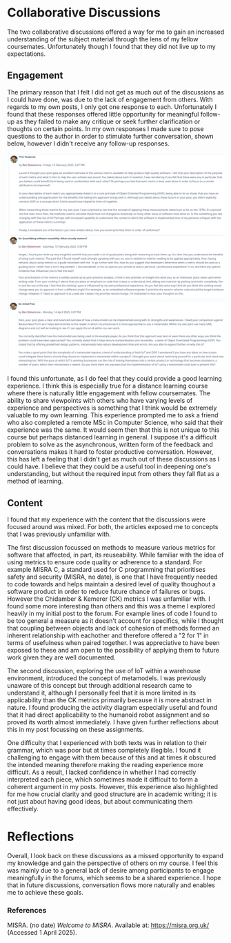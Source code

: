 # Collaborative Discussions
The two collaborative discussions offered a way for me to gain an increased understanding of the subject material through the lens of my fellow coursemates. Unfortunately though I found that they did not live up to my expectations.

## Engagement
The primary reason that I felt I did not get as much out of the discussions as I could have done, was due to the lack of engagement from others. With regards to my own posts, I only got one response to each. Unfortunately I found that these responses offered little opportunity for meaningful follow-up as they failed to make any critique or seek further clarification or thoughts on certain points. In my own responses I made sure to pose questions to the author in order to stimulate further conversation, shown below, however I didn't receive any follow-up responses.

![Photo](./media/response1.png)
![Photo](./media/response2.png)
![Photo](./media/response3.png)

I found this unfortunate, as I do feel that they could provide a good learning experience. I think this is especially true for a distance learning course where there is naturally little engagement with fellow coursemates. The ability to share viewpoints with others who have varying levels of experience and perspectives is something that I think would be extremely valuable to my own learning. This experience prompted me to ask a friend who also completed a remote MSc in Computer Science, who said that their experience was the same. It would seem then that this is not unique to this course but perhaps distanced learning in general. I suppose it's a difficult problem to solve as the asynchronous, written form of the feedback and conversations makes it hard to foster productive conversation. However, this has left a feeling that I didn't get as much out of these discussions as I could have. I believe that they could be a useful tool in deepening one's understanding, but without the required input from others they fall flat as a method of learning.

## Content
I found that my experience with the content that the discussions were focused around was mixed. For both, the articles exposed me to concepts that I was previously unfamiliar with.

The first discussion focussed on methods to measure various metrics for software that affected, in part, its reuseability. While familiar with the idea of using metrics to ensure code quality or adherence to a standard. For example MISRA C, a standard used for C programming that prioritises safety and security (MISRA, no date), is one that I have frequently needed to code towards and helps maintain a desired level of quality thoughout a software product in order to reduce future chance of failures or bugs. However the Chidamber & Kemerer (CK) metrics I was unfamiliar with. I found some more interesting than others and this was a theme I explored heavily in my initial post to the forum. For example lines of code I found to be too general a measure as it doesn't account for specifics, while I thought that coupling between objects and lack of cohesion of methods formed an inherent relationship with eachother and therefore offered a "2 for 1" in terms of usefulness when paired together. I was appreciative to have been exposed to these and am open to the possibility of applying them to future work given they are well documented.

The second discussion, exploring the use of IoT within a warehouse environment, introduced the concept of metamodels. I was previously unaware of this concept but through additional research came to understand it, although I personally feel that it is more limited in its applicability than the CK metrics primarily because it is more abstract in nature. I found producing the activity diagram especially useful and found that it had direct applicability to the humanoid robot assignment and so proved its worth almost immediately. I have given further reflections about this in my post focussing on these assignments.

One difficulty that I experienced with both texts was in relation to their grammar, which was poor but at times completely illegible. I found it challenging to engage with them because of this and at times it obscured the intended meaning therefore making the reading experience more difficult. As a result, I lacked confidence in whether I had correctly interpreted each piece, which sometimes made it difficult to form a coherent argument in my posts. However, this experience also highlighted for me how crucial clarity and good structure are in academic writing; it is not just about having good ideas, but about communicating them effectively.

# Reflections
Overall, I look back on these discussions as a missed opportunity to expand my knowledge and gain the perspective of others on my course. I feel this was mainly due to a general lack of desire among participants to engage meaningfully in the forums, which seems to be a shared experience. I hope that in future discussions, conversation flows more naturally and enables me to achieve these goals.

### References
MISRA. (no date) *Welcome to MISRA*. Available at: https://misra.org.uk/ (Accessed 1 April 2025).